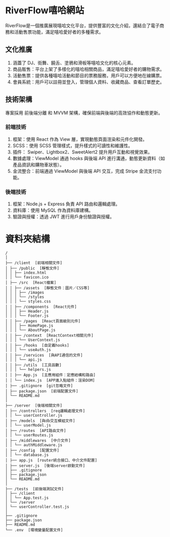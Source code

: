 # RiverFlow嘻哈網站

RiverFlow是一個推廣展現嘻哈文化平台，提供豐富的文化介紹，還結合了電子商務和活動售票功能，滿足嘻哈愛好者的多種需求。

## 文化推廣
1. 涵蓋了 DJ、街舞、饒舌、塗鴉和滑板等嘻哈文化的核心元素。
2. 商品販售：平台上架了多樣化的嘻哈相關商品，滿足嘻哈愛好者的購物需求。
3. 活動售票：提供各種嘻哈活動和節目的票務服務，用戶可以方便地在線購票。
4. 會員系統：用戶可以註冊並登入，管理個人資料、收藏商品、查看訂單歷史。

## 技術架構

專案採用 前後端分離 和 MVVM 架構，確保前端與後端的高效協作和動態更新。

### 前端技術
1. 框架：使用 React 作為 View 層，實現動態頁面渲染和元件化開發。
2. SCSS：使用 SCSS 管理樣式，提升樣式的可讀性和維護性。
3. 插件： Swiper、Lightbox2、SweetAlert2 提升用戶互動和視覺效果。
4. 數據處理：ViewModel 通過 hooks 與後端 API 進行溝通，動態更新資料（如產品資訊和購物車狀態）。
5. 金流整合：前端通過 ViewModel 與後端 API 交互，完成 Stripe 金流支付功能。

### 後端技術
1. 框架：Node.js + Express 負責 API 路由和邏輯處理。
2. 資料庫：使用 MySQL 作為資料庫建構。
3. 驗證與授權：透過 JWT 進行用戶身份驗證與授權。
# 資料夾結構 

```
/
│
├── /client  [前端相關文件]
│ ├── /public  [靜態文件]
│ │ ├── index.html
│ │ └── favicon.ico
│ ├── /src  [React檔案]
│ │ ├── /assets  [靜態文件：圖片／CSS等]
│ │ │ ├── /images
│ │ │ └── /styles
│ │ │ └── styles.css
│ │ ├── /components  [React元件]
│ │ │ ├── Header.js
│ │ │ └── Footer.js
│ │ ├── /pages  [React頁面級別元件]
│ │ │ ├── HomePage.js
│ │ │ └── AboutPage.js
│ │ ├── /context  [ReactContext相關元件]
│ │ │ └── UserContext.js
│ │ ├── /hooks  [自定義hooks]
│ │ │ └── useAuth.js
│ │ ├── /services  [與API通信的文件]
│ │ │ └── api.js
│ │ ├── /utils  [工具函數]
│ │ │ └── helpers.js
│ │ ├── App.js  [主應用組件：定應結構和路由]
│ │ └── index.js  [APP進入點組件：渲染DOM]
│ ├── .gitignore  [git忽略文件]
│ ├── package.json  [前端配置文件]
│ └── README.md
│
├── /server  [後端相關文件]
│ ├── /controllers  [req邏輯處理文件]
│ │ └── userController.js
│ ├── /models  [與db交互模組文件]
│ │ └── userModel.js
│ ├── /routes  [API路由文件]
│ │ └── userRoutes.js
│ ├── /middlewares  [中介文件]
│ │ └── authMiddleware.js
│ ├── /config  [配置文件]
│ │ └── database.js
│ ├── app.js  [router統合接口、中介文件配置]
│ ├── server.js  [後端server啟動文件]
│ ├── .gitignore
│ ├── package.json
│ └── README.md
│
├── /tests  [前後端測試文件]
│ ├── /client
│ │ └── App.test.js
│ └── /server
│ └── userController.test.js
│
├── .gitignore
├── package.json
├── README.md
└── .env  [環境變量配置文件]
```
